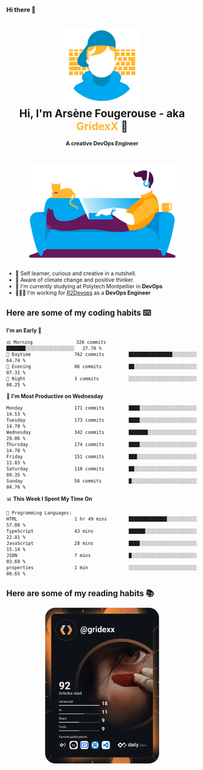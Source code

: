 ### Hi there 👋

<!--
**GridexX/gridexx** is a ✨ _special_ ✨ repository because its `README.md` (this file) appears on your GitHub profile.

Here are some ideas to get you started:

- 🔭 I’m currently working on ...
- 🌱 I’m currently learning ...
- 👯 I’m looking to collaborate on ...
- 🤔 I’m looking for help with ...
- 💬 Ask me about ...
- 📫 How to reach me: ...
- 😄 Pronouns: ...
- ⚡ Fun fact: ...
-->


<!-- Header -->
<h1 align="center">
  <img src="./images/user_profile.png" width="200">
  <br>
  Hi, I'm Arsène Fougerouse - aka <span style="color:#ffb72e">GridexX</span> 👋
</h1>


<p align="center">
  <b>A creative DevOps Engineer </b>
</p>
<br/>
<p align="center">
  <img src="./images/man_couch.png" width="400">
</p>

- 🎨 Self learner, curious and creative in a nutshell. 
- 🌱 Aware of climate change and positive thinker.
- 📕 I'm currently studying at Polytech Montpellier in **DevOps**
- 👨🏻‍💻 I'm working for [R2Devops](https://r2devops.io) as a **DevOps Engineer**


## Here are some of my coding habits ⌨️

<!-- Add a section about tech and Ops stack
  Like this one : https://github.com/Xanthus58#-tech-stack
-->
<!--START_SECTION:waka-->
**I'm an Early 🐤** 

```text
🌞 Morning                326 commits         ███████░░░░░░░░░░░░░░░░░░   27.70 % 
🌆 Daytime                762 commits         ████████████████░░░░░░░░░   64.74 % 
🌃 Evening                86 commits          ██░░░░░░░░░░░░░░░░░░░░░░░   07.31 % 
🌙 Night                  3 commits           ░░░░░░░░░░░░░░░░░░░░░░░░░   00.25 % 
```
📅 **I'm Most Productive on Wednesday** 

```text
Monday                   171 commits         ████░░░░░░░░░░░░░░░░░░░░░   14.53 % 
Tuesday                  173 commits         ████░░░░░░░░░░░░░░░░░░░░░   14.70 % 
Wednesday                342 commits         ███████░░░░░░░░░░░░░░░░░░   29.06 % 
Thursday                 174 commits         ████░░░░░░░░░░░░░░░░░░░░░   14.78 % 
Friday                   151 commits         ███░░░░░░░░░░░░░░░░░░░░░░   12.83 % 
Saturday                 110 commits         ██░░░░░░░░░░░░░░░░░░░░░░░   09.35 % 
Sunday                   56 commits          █░░░░░░░░░░░░░░░░░░░░░░░░   04.76 % 
```


📊 **This Week I Spent My Time On** 

```text
💬 Programming Languages: 
HTML                     1 hr 49 mins        ██████████████░░░░░░░░░░░   57.08 % 
TypeScript               43 mins             ██████░░░░░░░░░░░░░░░░░░░   22.81 % 
JavaScript               28 mins             ████░░░░░░░░░░░░░░░░░░░░░   15.14 % 
JSON                     7 mins              █░░░░░░░░░░░░░░░░░░░░░░░░   03.69 % 
properties               1 min               ░░░░░░░░░░░░░░░░░░░░░░░░░   00.65 % 
```


<!--END_SECTION:waka-->

## Here are some of my reading habits 📚
<div  align="center">
  <img src="./images/devcard.svg" width="300">
</div>
